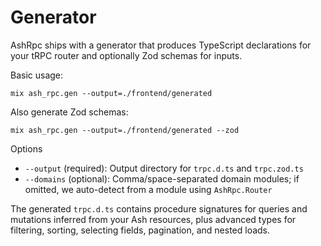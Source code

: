 # Generator

AshRpc ships with a generator that produces TypeScript declarations for your tRPC router and
optionally Zod schemas for inputs.

Basic usage:

```
mix ash_rpc.gen --output=./frontend/generated
```

Also generate Zod schemas:

```
mix ash_rpc.gen --output=./frontend/generated --zod
```

Options

- `--output` (required): Output directory for `trpc.d.ts` and `trpc.zod.ts`
- `--domains` (optional): Comma/space-separated domain modules; if omitted, we auto-detect from a module using `AshRpc.Router`

The generated `trpc.d.ts` contains procedure signatures for queries and mutations inferred from
your Ash resources, plus advanced types for filtering, sorting, selecting fields, pagination,
and nested loads.
